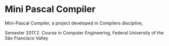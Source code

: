 # Mini Pascal Compiler


Mini-Pascal Compiler, a project developed in Compilers discipline,

Semester 2017.2.
Course in Computer Engineering,
Federal University of the São Francisco Valley
